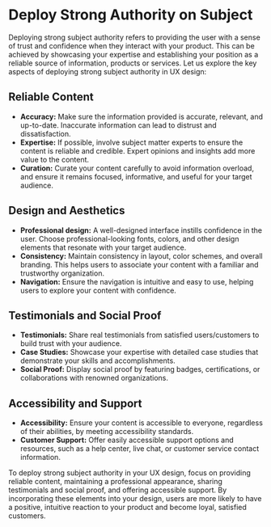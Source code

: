 # Deploy Strong Authority on Subject

Deploying strong subject authority refers to providing the user with a sense of trust and confidence when they interact with your product. This can be achieved by showcasing your expertise and establishing your position as a reliable source of information, products or services. Let us explore the key aspects of deploying strong subject authority in UX design:

## Reliable Content

- **Accuracy:** Make sure the information provided is accurate, relevant, and up-to-date. Inaccurate information can lead to distrust and dissatisfaction.
- **Expertise:** If possible, involve subject matter experts to ensure the content is reliable and credible. Expert opinions and insights add more value to the content.
- **Curation:** Curate your content carefully to avoid information overload, and ensure it remains focused, informative, and useful for your target audience.

## Design and Aesthetics

- **Professional design:** A well-designed interface instills confidence in the user. Choose professional-looking fonts, colors, and other design elements that resonate with your target audience.
- **Consistency:** Maintain consistency in layout, color schemes, and overall branding. This helps users to associate your content with a familiar and trustworthy organization.
- **Navigation:** Ensure the navigation is intuitive and easy to use, helping users to explore your content with confidence.

## Testimonials and Social Proof

- **Testimonials:** Share real testimonials from satisfied users/customers to build trust with your audience.
- **Case Studies:** Showcase your expertise with detailed case studies that demonstrate your skills and accomplishments.
- **Social Proof:** Display social proof by featuring badges, certifications, or collaborations with renowned organizations.

## Accessibility and Support

- **Accessibility:** Ensure your content is accessible to everyone, regardless of their abilities, by meeting accessibility standards.
- **Customer Support:** Offer easily accessible support options and resources, such as a help center, live chat, or customer service contact information.

To deploy strong subject authority in your UX design, focus on providing reliable content, maintaining a professional appearance, sharing testimonials and social proof, and offering accessible support. By incorporating these elements into your design, users are more likely to have a positive, intuitive reaction to your product and become loyal, satisfied customers.
